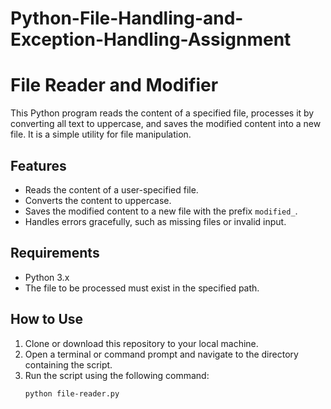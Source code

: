 # Python-File-Handling-and-Exception-Handling-Assignment
# File Reader and Modifier

This Python program reads the content of a specified file, processes it by converting all text to uppercase, and saves the modified content into a new file. It is a simple utility for file manipulation.

## Features

- Reads the content of a user-specified file.
- Converts the content to uppercase.
- Saves the modified content to a new file with the prefix `modified_`.
- Handles errors gracefully, such as missing files or invalid input.

## Requirements

- Python 3.x
- The file to be processed must exist in the specified path.

## How to Use

1. Clone or download this repository to your local machine.
2. Open a terminal or command prompt and navigate to the directory containing the script.
3. Run the script using the following command:
   ```bash
   python file-reader.py
